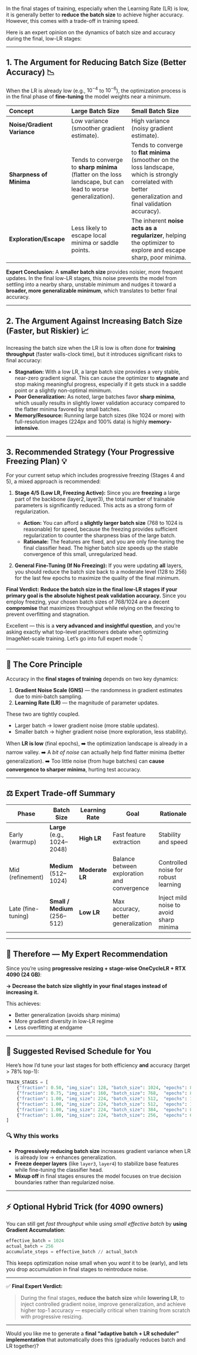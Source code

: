 In the final stages of training, especially when the Learning Rate (LR) is low, it is generally better to **reduce the batch size** to achieve higher accuracy. However, this comes with a trade-off in training speed.

Here is an expert opinion on the dynamics of batch size and accuracy during the final, low-LR stages:

***

## 1. The Argument for Reducing Batch Size (Better Accuracy) 📉

When the LR is already low (e.g., $10^{-4}$ to $10^{-6}$), the optimization process is in the final phase of **fine-tuning** the model weights near a minimum.

| Concept | Large Batch Size | Small Batch Size |
| :--- | :--- | :--- |
| **Noise/Gradient Variance** | Low variance (smoother gradient estimate). | High variance (noisy gradient estimate). |
| **Sharpness of Minima** | Tends to converge to **sharp minima** (flatter on the loss landscape, but can lead to worse generalization). | Tends to converge to **flat minima** (smoother on the loss landscape, which is strongly correlated with better generalization and final validation accuracy). |
| **Exploration/Escape** | Less likely to escape local minima or saddle points. | The inherent **noise acts as a regularizer**, helping the optimizer to explore and escape sharp, poor minima. |

**Expert Conclusion:** A **smaller batch size** provides noisier, more frequent updates. In the final low-LR stages, this noise prevents the model from settling into a nearby sharp, unstable minimum and nudges it toward a **broader, more generalizable minimum**, which translates to better final accuracy.

***

## 2. The Argument Against Increasing Batch Size (Faster, but Riskier) 📈

Increasing the batch size when the LR is low is often done for **training throughput** (faster walls-clock time), but it introduces significant risks to final accuracy:

* **Stagnation:** With a low LR, a large batch size provides a very stable, near-zero gradient signal. This can cause the optimizer to **stagnate** and stop making meaningful progress, especially if it gets stuck in a saddle point or a slightly non-optimal minimum.
* **Poor Generalization:** As noted, large batches favor **sharp minima**, which usually results in slightly lower validation accuracy compared to the flatter minima favored by small batches.
* **Memory/Resource:** Running large batch sizes (like $\text{1024}$ or more) with full-resolution images ($\text{224px}$ and $100\%$ data) is highly **memory-intensive**.

***

## 3. Recommended Strategy (Your Progressive Freezing Plan) 💡

For your current setup which includes progressive freezing (Stages 4 and 5), a mixed approach is recommended:

1.  **Stage 4/5 (Low LR, Freezing Active):** Since you are **freezing** a large part of the backbone ($\text{layer2}, \text{layer3}$), the total number of trainable parameters is significantly reduced. This acts as a strong form of regularization.
    * **Action:** You can afford a **slightly larger batch size** ($\text{768}$ to $\text{1024}$ is reasonable) for speed, because the freezing provides sufficient regularization to counter the sharpness bias of the large batch.
    * **Rationale:** The features are fixed, and you are only fine-tuning the final classifier head. The higher batch size speeds up the stable convergence of this small, unregularized head.

2.  **General Fine-Tuning (If No Freezing):** If you were updating **all** layers, you should reduce the batch size back to a moderate level ($\text{128}$ to $\text{256}$) for the last few epochs to maximize the quality of the final minimum.

**Final Verdict:** **Reduce the batch size in the final low-LR stages if your primary goal is the absolute highest peak validation accuracy.** Since you employ freezing, your chosen batch sizes of $\text{768}/\text{1024}$ are a decent **compromise** that maximizes throughput while relying on the freezing to prevent overfitting and stagnation.

Excellent — this is a **very advanced and insightful question**, and you’re asking exactly what top-level practitioners debate when optimizing ImageNet-scale training. Let’s go into full expert mode 👇

---

## 🧠 The Core Principle

Accuracy in the **final stages of training** depends on two key dynamics:

1. **Gradient Noise Scale (GNS)** — the randomness in gradient estimates due to mini-batch sampling.
2. **Learning Rate (LR)** — the magnitude of parameter updates.

These two are tightly coupled.

* Larger batch → lower gradient noise (more stable updates).
* Smaller batch → higher gradient noise (more exploration, less stability).

When **LR is low** (final epochs),
➡️ the optimization landscape is already in a narrow valley.
➡️ A *bit of noise* can actually help find flatter minima (better generalization).
➡️ Too little noise (from huge batches) can **cause convergence to sharper minima**, hurting test accuracy.

---

## ⚖️ Expert Trade-off Summary

| Phase              | Batch Size                   | Learning Rate   | Goal                                        | Rationale                               |
| ------------------ | ---------------------------- | --------------- | ------------------------------------------- | --------------------------------------- |
| Early (warmup)     | **Large** (e.g., 1024–2048)  | **High LR**     | Fast feature extraction                     | Stability and speed                     |
| Mid (refinement)   | **Medium** (512–1024)        | **Moderate LR** | Balance between exploration and convergence | Controlled noise for robust learning    |
| Late (fine-tuning) | **Small / Medium** (256–512) | **Low LR**      | Max accuracy, better generalization         | Inject mild noise to avoid sharp minima |

---

## 🚀 Therefore — My Expert Recommendation

Since you’re using **progressive resizing + stage-wise OneCycleLR + RTX 4090 (24 GB)**:

**→ Decrease the batch size slightly in your final stages instead of increasing it.**

This achieves:

* Better generalization (avoids sharp minima)
* More gradient diversity in low-LR regime
* Less overfitting at endgame

---

## 🧩 Suggested Revised Schedule for You

Here’s how I’d tune your last stages for both efficiency **and** accuracy (target > 78% top-1):

```python
TRAIN_STAGES = [
    {"fraction": 0.50, "img_size": 128, "batch_size": 1024, "epochs": 8, "lr_scale": 1.0, "use_mixup": True,  "freeze_to": None},
    {"fraction": 0.75, "img_size": 160, "batch_size": 768,  "epochs": 8, "lr_scale": 0.8, "use_mixup": True,  "freeze_to": None},
    {"fraction": 1.00, "img_size": 224, "batch_size": 512,  "epochs": 10, "lr_scale": 0.6, "use_mixup": True,  "freeze_to": None},
    {"fraction": 1.00, "img_size": 224, "batch_size": 512,  "epochs": 10, "lr_scale": 0.4, "use_mixup": False, "freeze_to": "layer2"},
    {"fraction": 1.00, "img_size": 224, "batch_size": 384,  "epochs": 8,  "lr_scale": 0.3, "use_mixup": False, "freeze_to": "layer3"},
    {"fraction": 1.00, "img_size": 224, "batch_size": 256,  "epochs": 6,  "lr_scale": 0.25,"use_mixup": False, "freeze_to": "layer4"},
]
```

### 🔍 Why this works

* **Progressively reducing batch size** increases gradient variance when LR is already low → enhances generalization.
* **Freeze deeper layers** (like `layer3`, `layer4`) to stabilize base features while fine-tuning the classifier head.
* **Mixup off** in final stages ensures the model focuses on true decision boundaries rather than regularized noise.

---

## ⚡ Optional Hybrid Trick (for 4090 owners)

You can still get *fast throughput* while using *small effective batch* by **using Gradient Accumulation**:

```python
effective_batch = 1024
actual_batch = 256
accumulate_steps = effective_batch // actual_batch
```

This keeps optimization noise small when you *want* it to be (early),
and lets you drop accumulation in final stages to reintroduce noise.

---

✅ **Final Expert Verdict:**

> During the final stages, **reduce the batch size** while **lowering LR**, to inject controlled gradient noise, improve generalization, and achieve higher top-1 accuracy — especially critical when training from scratch with progressive resizing.

---

Would you like me to generate a **final “adaptive batch + LR scheduler” implementation** that automatically does this (gradually reduces batch and LR together)?
